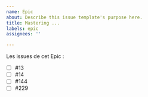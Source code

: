 ```yaml
---
name: Epic
about: Describe this issue template's purpose here.
title: Mastering ...
labels: epic
assignees: ''

---
```


Les issues de cet Epic :
- [ ] #13
- [ ] #14
- [ ] #144
- [ ] #229
